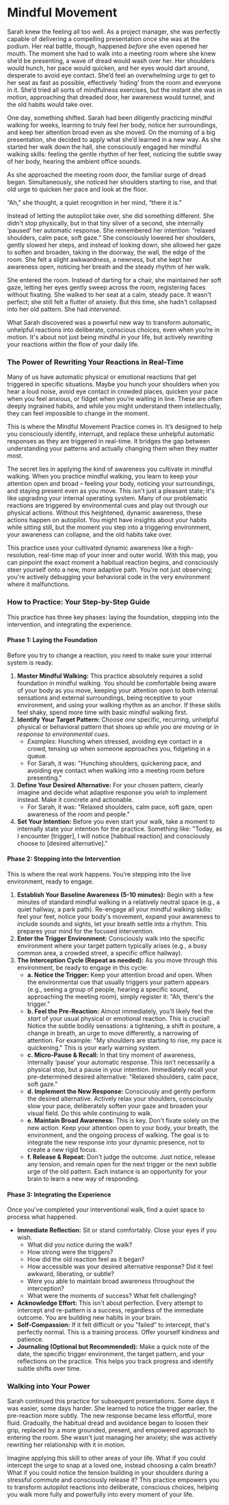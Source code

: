 # Mindful Movement

Sarah knew the feeling all too well. As a project manager, she was perfectly capable of delivering a compelling presentation once she was at the podium. Her real battle, though, happened *before* she even opened her mouth. The moment she had to walk into a meeting room where she knew she’d be presenting, a wave of dread would wash over her. Her shoulders would hunch, her pace would quicken, and her eyes would dart around, desperate to avoid eye contact. She’d feel an overwhelming urge to get to her seat as fast as possible, effectively ‘hiding’ from the room and everyone in it. She’d tried all sorts of mindfulness exercises, but the instant she was in motion, approaching that dreaded door, her awareness would tunnel, and the old habits would take over.

One day, something shifted. Sarah had been diligently practicing mindful walking for weeks, learning to truly feel her body, notice her surroundings, and keep her attention broad even as she moved. On the morning of a big presentation, she decided to apply what she’d learned in a new way. As she started her walk down the hall, she consciously engaged her mindful walking skills: feeling the gentle rhythm of her feet, noticing the subtle sway of her body, hearing the ambient office sounds.

As she approached the meeting room door, the familiar surge of dread began. Simultaneously, she noticed her shoulders starting to rise, and that old urge to quicken her pace and look at the floor.

“Ah,” she thought, a quiet recognition in her mind, “there it is.”

Instead of letting the autopilot take over, she did something different. She didn't stop physically, but in that tiny sliver of a second, she internally ‘paused’ her automatic response. She remembered her intention: “relaxed shoulders, calm pace, soft gaze.” She consciously lowered her shoulders, gently slowed her steps, and instead of looking down, she allowed her gaze to soften and broaden, taking in the doorway, the wall, the edge of the room. She felt a slight awkwardness, a newness, but she kept her awareness open, noticing her breath and the steady rhythm of her walk.

She entered the room. Instead of darting for a chair, she maintained her soft gaze, letting her eyes gently sweep across the room, registering faces without fixating. She walked to her seat at a calm, steady pace. It wasn't perfect; she still felt a flutter of anxiety. But this time, she hadn't collapsed into her old pattern. She had *intervened*.

What Sarah discovered was a powerful new way to transform automatic, unhelpful reactions into deliberate, conscious choices, even when you’re in motion. It's about not just being mindful *in* your life, but actively *rewriting* your reactions *within* the flow of your daily life.

### The Power of Rewriting Your Reactions in Real-Time

Many of us have automatic physical or emotional reactions that get triggered in specific situations. Maybe you hunch your shoulders when you hear a loud noise, avoid eye contact in crowded places, quicken your pace when you feel anxious, or fidget when you’re waiting in line. These are often deeply ingrained habits, and while you might understand them intellectually, they can feel impossible to change in the moment.

This is where the Mindful Movement Practice comes in. It’s designed to help you consciously identify, interrupt, and replace these unhelpful automatic responses as they are triggered in real-time. It bridges the gap between understanding your patterns and actually changing them when they matter most.

The secret lies in applying the kind of awareness you cultivate in mindful walking. When you practice mindful walking, you learn to keep your attention open and broad – feeling your body, noticing your surroundings, and staying present even as you move. This isn't just a pleasant state; it's like upgrading your internal operating system. Many of our problematic reactions are triggered by environmental cues and play out through our physical actions. Without this heightened, dynamic awareness, these actions happen on autopilot. You might have insights about your habits while sitting still, but the moment you step into a triggering environment, your awareness can collapse, and the old habits take over.

This practice uses your cultivated dynamic awareness like a high-resolution, real-time map of your inner and outer world. With this map, you can pinpoint the exact moment a habitual reaction begins, and consciously steer yourself onto a new, more adaptive path. You're not just observing; you're actively debugging your behavioral code in the very environment where it malfunctions.

### How to Practice: Your Step-by-Step Guide

This practice has three key phases: laying the foundation, stepping into the intervention, and integrating the experience.

#### Phase 1: Laying the Foundation

Before you try to change a reaction, you need to make sure your internal system is ready.

1.  **Master Mindful Walking:** This practice absolutely requires a solid foundation in mindful walking. You should be comfortable being aware of your body as you move, keeping your attention open to both internal sensations and external surroundings, being receptive to your environment, and using your walking rhythm as an anchor. If these skills feel shaky, spend more time with basic mindful walking first.
2.  **Identify Your Target Pattern:** Choose *one* specific, recurring, unhelpful physical or behavioral pattern that shows up *while you are moving* or *in response to environmental cues*.
    *   *Examples:* Hunching when stressed, avoiding eye contact in a crowd, tensing up when someone approaches you, fidgeting in a queue.
    *   For Sarah, it was: "Hunching shoulders, quickening pace, and avoiding eye contact when walking into a meeting room before presenting."
3.  **Define Your Desired Alternative:** For your chosen pattern, clearly imagine and decide what adaptive response you *wish* to implement instead. Make it concrete and actionable.
    *   For Sarah, it was: "Relaxed shoulders, calm pace, soft gaze, open awareness of the room and people."
4.  **Set Your Intention:** Before you even start your walk, take a moment to internally state your intention for the practice. Something like: "Today, as I encounter [trigger], I will notice [habitual reaction] and consciously choose to [desired alternative]."

#### Phase 2: Stepping into the Intervention

This is where the real work happens. You’re stepping into the live environment, ready to engage.

1.  **Establish Your Baseline Awareness (5-10 minutes):** Begin with a few minutes of standard mindful walking in a relatively neutral space (e.g., a quiet hallway, a park path). Re-engage all your mindful walking skills: feel your feet, notice your body's movement, expand your awareness to include sounds and sights, let your breath settle into a rhythm. This prepares your mind for the focused intervention.
2.  **Enter the Trigger Environment:** Consciously walk into the specific environment where your target pattern typically arises (e.g., a busy common area, a crowded street, a specific office hallway).
3.  **The Interception Cycle (Repeat as needed):** As you move through this environment, be ready to engage in this cycle:
    *   **a. Notice the Trigger:** Keep your attention broad and open. When the environmental cue that usually triggers your pattern appears (e.g., seeing a group of people, hearing a specific sound, approaching the meeting room), simply register it: "Ah, there's the trigger."
    *   **b. Feel the Pre-Reaction:** Almost immediately, you’ll likely feel the *start* of your usual physical or emotional reaction. This is crucial! Notice the subtle bodily sensations: a tightening, a shift in posture, a change in breath, an urge to move differently, a narrowing of attention. For example: "My shoulders are starting to rise, my pace is quickening." This is your early warning system.
    *   **c. Micro-Pause & Recall:** In that tiny moment of awareness, internally ‘pause’ your automatic response. This isn’t necessarily a physical stop, but a pause in your intention. Immediately recall your pre-determined desired alternative: "Relaxed shoulders, calm pace, soft gaze."
    *   **d. Implement the New Response:** Consciously and gently perform the desired alternative. Actively relax your shoulders, consciously slow your pace, deliberately soften your gaze and broaden your visual field. Do this while continuing to walk.
    *   **e. Maintain Broad Awareness:** This is key. Don't fixate solely on the new action. Keep your attention open to your body, your breath, the environment, and the ongoing process of walking. The goal is to integrate the new response into your dynamic presence, not to create a new rigid focus.
    *   **f. Release & Repeat:** Don't judge the outcome. Just notice, release any tension, and remain open for the next trigger or the next subtle urge of the old pattern. Each instance is an opportunity for your brain to learn a new way of responding.

#### Phase 3: Integrating the Experience

Once you've completed your interventional walk, find a quiet space to process what happened.

*   **Immediate Reflection:** Sit or stand comfortably. Close your eyes if you wish.
    *   What did you notice during the walk?
    *   How strong were the triggers?
    *   How did the old reaction feel as it began?
    *   How accessible was your desired alternative response? Did it feel awkward, liberating, or subtle?
    *   Were you able to maintain broad awareness throughout the interception?
    *   What were the moments of success? What felt challenging?
*   **Acknowledge Effort:** This isn't about perfection. Every attempt to intercept and re-pattern is a success, regardless of the immediate outcome. You are building new habits in your brain.
*   **Self-Compassion:** If it felt difficult or you "failed" to intercept, that's perfectly normal. This is a training process. Offer yourself kindness and patience.
*   **Journaling (Optional but Recommended):** Make a quick note of the date, the specific trigger environment, the target pattern, and your reflections on the practice. This helps you track progress and identify subtle shifts over time.

### Walking into Your Power

Sarah continued this practice for subsequent presentations. Some days it was easier, some days harder. She learned to notice the trigger earlier, the pre-reaction more subtly. The new response became less effortful, more fluid. Gradually, the habitual dread and avoidance began to loosen their grip, replaced by a more grounded, present, and empowered approach to entering the room. She wasn't just managing her anxiety; she was actively rewriting her relationship with it in motion.

Imagine applying this skill to other areas of your life. What if you could intercept the urge to snap at a loved one, instead choosing a calm breath? What if you could notice the tension building in your shoulders during a stressful commute and consciously release it? This practice empowers you to transform autopilot reactions into deliberate, conscious choices, helping you walk more fully and powerfully into every moment of your life.